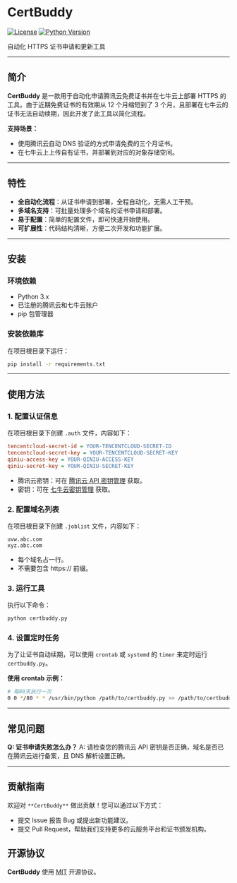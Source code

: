 # CertBuddy

[![License](https://img.shields.io/badge/license-MIT-blue.svg)](LICENSE)
[![Python Version](https://img.shields.io/badge/python-3.x-yellow.svg)](https://www.python.org/)

自动化 HTTPS 证书申请和更新工具

---

## 简介

**CertBuddy** 是一款用于自动化申请腾讯云免费证书并在七牛云上部署 HTTPS 的工具。由于近期免费证书的有效期从 12 个月缩短到了 3 个月，且部署在七牛云的证书无法自动续期，因此开发了此工具以简化流程。

**支持场景：**

- 使用腾讯云自动 DNS 验证的方式申请免费的三个月证书。
- 在七牛云上上传自有证书，并部署到对应的对象存储空间。

---

## 特性

- **全自动化流程**：从证书申请到部署，全程自动化，无需人工干预。
- **多域名支持**：可批量处理多个域名的证书申请和部署。
- **易于配置**：简单的配置文件，即可快速开始使用。
- **可扩展性**：代码结构清晰，方便二次开发和功能扩展。

---

## 安装

### 环境依赖

- Python 3.x
- 已注册的腾讯云和七牛云账户
- pip 包管理器

### 安装依赖库

在项目根目录下运行：

```bash
pip install -r requirements.txt
```

---

## 使用方法

### 1. 配置认证信息

在项目根目录下创建 `.auth` 文件，内容如下：

```ini
tencentcloud-secret-id = YOUR-TENCENTCLOUD-SECRET-ID
tencentcloud-secret-key = YOUR-TENCENTCLOUD-SECRET-KEY
qiniu-access-key = YOUR-QINIU-ACCESS-KEY
qiniu-secret-key = YOUR-QINIU-SECRET-KEY
```

- 腾讯云密钥：可在 [腾讯云 API 密钥管理](https://console.cloud.tencent.com/cam/capi) 获取。
- 密钥：可在 [七牛云密钥管理](https://portal.qiniu.com/user/key) 获取。

### 2. 配置域名列表

在项目根目录下创建 `.joblist` 文件，内容如下：

```text
uvw.abc.com
xyz.abc.com
```

- 每个域名占一行。
- 不需要包含 https:// 前缀。

### 3. 运行工具

执行以下命令：

```bash
python certbuddy.py
```

### 4. 设置定时任务

为了让证书自动续期，可以使用 `crontab` 或 `systemd` 的 `timer` 来定时运行 `certbuddy.py`。

**使用 crontab 示例：**

```bash
# 每80天执行一次
0 0 */80 * * /usr/bin/python /path/to/certbuddy.py >> /path/to/certbuddy.log 2>&1
```

---

## 常见问题

**Q: 证书申请失败怎么办？**
A: 请检查您的腾讯云 API 密钥是否正确，域名是否已在腾讯云进行备案，且 DNS 解析设置正确。

---

## 贡献指南

欢迎对 `**CertBuddy**` 做出贡献！您可以通过以下方式：
- 提交 Issue 报告 Bug 或提出新功能建议。
- 提交 Pull Request，帮助我们支持更多的云服务平台和证书颁发机构。

## 开源协议

**CertBuddy** 使用 [MIT](LICENSE) 开源协议。

